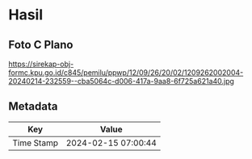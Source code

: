 # Hasil

## Foto C Plano

https://sirekap-obj-formc.kpu.go.id/c845/pemilu/ppwp/12/09/26/20/02/1209262002004-20240214-232559--cba5064c-d006-417a-9aa8-6f725a621a40.jpg


## Metadata

| Key        | Value               |
| ---------- | ------------------- |
| Time Stamp | 2024-02-15 07:00:44 |



